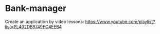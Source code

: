 # Bank-manager
Create an application by video lessons:  https://www.youtube.com/playlist?list=PL402DB9749FC4EEB4
